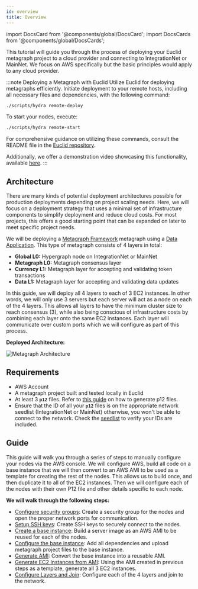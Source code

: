 ```yaml
---
id: overview
title: Overview
---
```

import DocsCard from '@components/global/DocsCard';
import DocsCards from '@components/global/DocsCards';

<intro-end />

This tutorial will guide you through the process of deploying your Euclid metagraph project to a cloud provider and connecting to IntegrationNet or MainNet. We focus on AWS specifically but the basic principles would apply to any cloud provider. 

:::note Deploying a Metagraph with Euclid
Utilize Euclid for deploying metagraphs efficiently. Initiate deployment to your remote hosts, including all necessary files and dependencies, with the following command:
```bash
./scripts/hydra remote-deploy
```
To start your nodes, execute:
```bash
./scripts/hydra remote-start
```
For comprehensive guidance on utilizing these commands, consult the README file in the [Euclid repository](https://github.com/Constellation-Labs/euclid-development-environment/blob/main/README.md).

Additionally, we offer a demonstration video showcasing this functionality, available [here](https://twitter.com/codebrandes/status/1765904204600938505).
:::

## Architecture
There are many kinds of potential deployment architectures possible for production deployments depending on project scaling needs. Here, we will focus on a deployment strategy that uses a minimal set of infrastructure components to simplify deployment and reduce cloud costs. For most projects, this offers a good starting point that can be expanded on later to meet specific project needs. 

We will be deploying a [Metagraph Framework](/sdk/frameworks/currency/overview) metagraph using a [Data Application](/sdk/metagraph-framework/data/overview). This type of metagraph consists of 4 layers in total: 
- **Global L0:** Hypergraph node on IntegrationNet or MainNet
- **Metagraph L0:** Metagraph consensus layer 
- **Currency L1:** Metagraph layer for accepting and validating token transactions
- **Data L1:** Metagraph layer for accepting and validating data updates

In this guide, we will deploy all 4 layers to each of 3 EC2 instances. In other words, we will only use 3 servers but each server will act as a node on each of the 4 layers. This allows all layers to have the minimum cluster size to reach consensus (3), while also being conscious of infrastructure costs by combining each layer onto the same EC2 instances. Each layer will communicate over custom ports which we will configure as part of this process. 

**Deployed Architecture:**

![Metagraph Architecture](/img/sdk/metagraph-deployment-architecture.png)

## Requirements
- AWS Account
- A metagraph project built and tested locally in Euclid
- At least 3 **`p12`** files. Refer to [this guide](/sdk/guides/working-with-p12-files) on how to generate p12 files.
- Ensure that the ID of all your **`p12`** files is on the appropriate network seedlist (IntegrationNet or MainNet) otherwise, you won't be able to connect to the network. Check the [seedlist](https://constellationlabs-dag.s3.us-west-1.amazonaws.com/integrationnet-seedlist) to verify your IDs are included.

## Guide
This guide will walk you through a series of steps to manually configure your nodes via the AWS console. We will configure AWS, build all code on a base instance that we will then convert to an AWS AMI to be used as a template for creating the rest of the nodes. This allows us to build once, and then duplicate it to all of the EC2 instances. Then we will configure each of the nodes with their own P12 file and other details specific to each node. 

**We will walk through the following steps:**
- [Configure security groups](/sdk/guides/deploy-a-metagraph/security-groups): Create a security group for the nodes and open the proper network ports for communication. 
- [Setup SSH keys](/sdk/guides/deploy-a-metagraph/key-pairs): Create SSH keys to securely connect to the nodes. 
- [Create a base instance](/sdk/guides/deploy-a-metagraph/base-instance/generating-base-instance): Build a server image as an AWS AMI to be reused for each of the nodes. 
- [Configure the base instance](/sdk/guides/deploy-a-metagraph/base-instance/configuring-base-instance): Add all dependencies and upload metagraph project files to the base instance.
- [Generate AMI](/sdk/guides/deploy-a-metagraph/base-instance/generating-AMI-from-instance): Convert the base instance into a reusable AMI. 
- [Generate EC2 Instances from AMI](/sdk/guides/deploy-a-metagraph/base-instance/launching-instances-from-ami): Using the AMI created in previous steps as a template, generate all 3 EC2 instances. 
- [Configure Layers and Join](/sdk/guides/deploy-a-metagraph/building-metagraph-instances/configuring-p12-files): Configure each of the 4 layers and join to the network.
